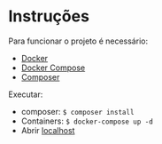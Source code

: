 
# Instruções

Para funcionar o projeto é necessário:
 * [Docker](https://www.docker.com/)
 * [Docker Compose](https://docs.docker.com/compose/)
 * [Composer](https://getcomposer.org/)

Executar:
* composer: `$ composer install`
* Containers: `$ docker-compose up -d`
* Abrir [localhost](http://0.0.0.0)

